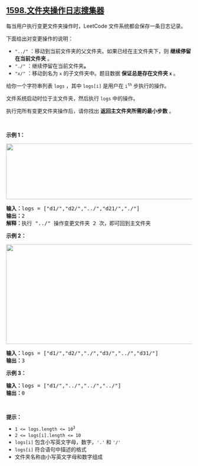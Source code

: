## [1598.文件夹操作日志搜集器](https://leetcode.cn/problems/crawler-log-folder/)
<p>每当用户执行变更文件夹操作时，LeetCode 文件系统都会保存一条日志记录。</p>

<p>下面给出对变更操作的说明：</p>

<ul>
	<li><code>&quot;../&quot;</code> ：移动到当前文件夹的父文件夹。如果已经在主文件夹下，则 <strong>继续停留在当前文件夹</strong> 。</li>
	<li><code>&quot;./&quot;</code> ：继续停留在当前文件夹<strong>。</strong></li>
	<li><code>&quot;x/&quot;</code> ：移动到名为 <code>x</code> 的子文件夹中。题目数据 <strong>保证总是存在文件夹 <code>x</code></strong> 。</li>
</ul>

<p>给你一个字符串列表 <code>logs</code> ，其中 <code>logs[i]</code> 是用户在 <code>i<sup>th</sup></code> 步执行的操作。</p>

<p>文件系统启动时位于主文件夹，然后执行 <code>logs</code> 中的操作。</p>

<p>执行完所有变更文件夹操作后，请你找出 <strong>返回主文件夹所需的最小步数</strong> 。</p>

<p>&nbsp;</p>

<p><strong>示例 1：</strong></p>

<p><img alt="" src="https://assets.leetcode-cn.com/aliyun-lc-upload/uploads/2020/09/26/sample_11_1957.png" style="height: 151px; width: 775px;"></p>

<pre><strong>输入：</strong>logs = [&quot;d1/&quot;,&quot;d2/&quot;,&quot;../&quot;,&quot;d21/&quot;,&quot;./&quot;]
<strong>输出：</strong>2
<strong>解释：</strong>执行 &quot;../&quot; 操作变更文件夹 2 次，即可回到主文件夹
</pre>

<p><strong>示例 2：</strong></p>

<p><img alt="" src="https://assets.leetcode-cn.com/aliyun-lc-upload/uploads/2020/09/26/sample_22_1957.png" style="height: 270px; width: 600px;"></p>

<pre><strong>输入：</strong>logs = [&quot;d1/&quot;,&quot;d2/&quot;,&quot;./&quot;,&quot;d3/&quot;,&quot;../&quot;,&quot;d31/&quot;]
<strong>输出：</strong>3
</pre>

<p><strong>示例 3：</strong></p>

<pre><strong>输入：</strong>logs = [&quot;d1/&quot;,&quot;../&quot;,&quot;../&quot;,&quot;../&quot;]
<strong>输出：</strong>0
</pre>

<p>&nbsp;</p>

<p><strong>提示：</strong></p>

<ul>
	<li><code>1 &lt;= logs.length &lt;= 10<sup>3</sup></code></li>
	<li><code>2 &lt;= logs[i].length &lt;= 10</code></li>
	<li><code>logs[i]</code> 包含小写英文字母，数字，<code>&#39;.&#39;</code> 和 <code>&#39;/&#39;</code></li>
	<li><code>logs[i]</code> 符合语句中描述的格式</li>
	<li>文件夹名称由小写英文字母和数字组成</li>
</ul>
